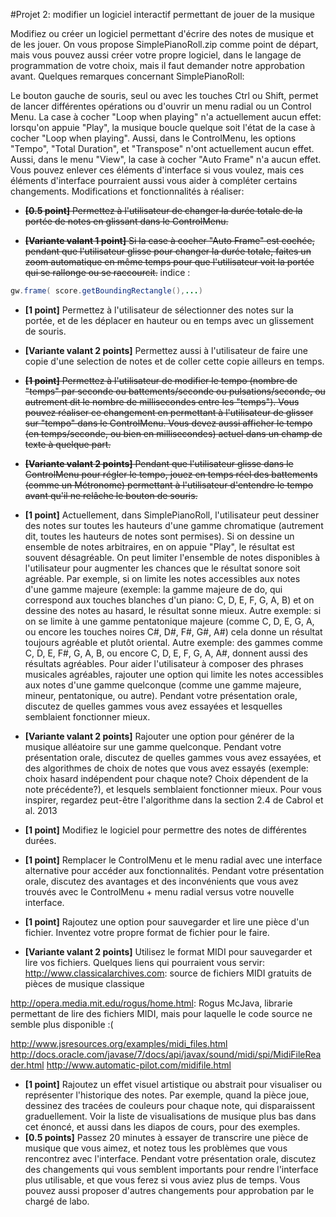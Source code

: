 #Projet 2: modifier un logiciel interactif permettant de jouer de la musique

Modifiez ou créer un logiciel permettant d'écrire des notes de musique et de les jouer. On vous propose SimplePianoRoll.zip comme point de départ, mais vous pouvez aussi créer votre propre logiciel, dans le langage de programmation de votre choix, mais il faut demander notre approbation avant.
Quelques remarques concernant SimplePianoRoll:

Le bouton gauche de souris, seul ou avec les touches Ctrl ou Shift, permet de lancer différentes opérations ou d'ouvrir un menu radial ou un Control Menu.
La case à cocher "Loop when playing" n'a actuellement aucun effet: lorsqu'on appuie "Play", la musique boucle quelque soit l'état de la case à cocher "Loop when playing". Aussi, dans le ControlMenu, les options "Tempo", "Total Duration", et "Transpose" n'ont actuellement aucun effet. Aussi, dans le menu "View", la case à cocher "Auto Frame" n'a aucun effet. Vous pouvez enlever ces éléments d'interface si vous voulez, mais ces éléments d'interface pourraient aussi vous aider à compléter certains changements.
Modifications et fonctionnalités à réaliser:

- ~~**[0.5 point]** Permettez à l'utilisateur de changer la durée totale de la portée de notes en glissant dans le ControlMenu.~~

- ~~**[Variante valant 1 point]** Si la case à cocher "Auto Frame" est cochée, pendant que l'utilisateur glisse pour changer la durée totale, faites un zoom automatique en même temps pour que l'utilisateur voit la portée qui se rallonge ou se raccourcit.~~ indice :
```java
gw.frame( score.getBoundingRectangle(),...)
```
- **[1 point]** Permettez à l'utilisateur de sélectionner des notes sur la portée, et de les déplacer en hauteur ou en temps avec un glissement de souris. 

- **[Variante valant 2 points]** Permettez aussi à l'utilisateur de faire une copie d'une selection de notes et de coller cette copie ailleurs en temps.
- ~~**[1 point]** Permettez à l'utilisateur de modifier le tempo (nombre de "temps" par seconde ou battements/seconde ou pulsations/seconde, ou autrement dit le nombre de millisecondes entre les "temps"). Vous pouvez réaliser ce changement en permettant à l'utilisateur de glisser sur "tempo" dans le ControlMenu. Vous devez aussi afficher le tempo (en temps/seconde, ou bien en millisecondes) actuel dans un champ de texte à quelque part.~~ 

- ~~**[Variante valant 2 points]** Pendant que l'utilisateur glisse dans le ControlMenu pour régler le tempo, jouez en temps réel des battements (comme un Métronome) permettant à l'utilisateur d'entendre le tempo avant qu'il ne relâche le bouton de souris.~~
- **[1 point]** Actuellement, dans SimplePianoRoll, l'utilisateur peut dessiner des notes sur toutes les hauteurs d'une gamme chromatique (autrement dit, toutes les hauteurs de notes sont permises). Si on dessine un ensemble de notes arbitraires, en on appuie "Play", le résultat est souvent désagréable. On peut limiter l'ensemble de notes disponibles à l'utilisateur pour augmenter les chances que le résultat sonore soit agréable. Par exemple, si on limite les notes accessibles aux notes d'une gamme majeure (exemple: la gamme majeure de do, qui correspond aux touches blanches d'un piano: C, D, E, F, G, A, B) et on dessine des notes au hasard, le résultat sonne mieux. Autre exemple: si on se limite à une gamme pentatonique majeure (comme C, D, E, G, A, ou encore les touches noires C#, D#, F#, G#, A#) cela donne un résultat toujours agréable et plutôt oriental. Autre exemple: des gammes comme C, D, E, F#, G, A, B, ou encore C, D, E, F, G, A, A#, donnent aussi des résultats agréables. Pour aider l'utilisateur à composer des phrases musicales agréables, rajouter une option qui limite les notes accessibles aux notes d'une gamme quelconque (comme une gamme majeure, mineur, pentatonique, ou autre). Pendant votre présentation orale, discutez de quelles gammes vous avez essayées et lesquelles semblaient fonctionner mieux. 

- **[Variante valant 2 points]** Rajouter une option pour générer de la musique alléatoire sur une gamme quelconque. Pendant votre présentation orale, discutez de quelles gammes vous avez essayées, et des algorithmes de choix de notes que vous avez essayés (exemple: choix hasard indépendent pour chaque note? Choix dépendent de la note précédente?), et lesquels semblaient fonctionner mieux. Pour vous inspirer, regardez peut-être l'algorithme dans la section 2.4 de Cabrol et al. 2013
- **[1 point]** Modifiez le logiciel pour permettre des notes de différentes durées.
- **[1 point]** Remplacer le ControlMenu et le menu radial avec une interface alternative pour accéder aux fonctionnalités. Pendant votre présentation orale, discutez des avantages et des inconvénients que vous avez trouvés avec le ControlMenu + menu radial versus votre nouvelle interface.
- **[1 point]** Rajoutez une option pour sauvegarder et lire une pièce d'un fichier. Inventez votre propre format de fichier pour le faire. 

- **[Variante valant 2 points]** Utilisez le format MIDI pour sauvegarder et lire vos fichiers. Quelques liens qui pourraient vous servir: http://www.classicalarchives.com: source de fichiers MIDI gratuits de pièces de musique classique

http://opera.media.mit.edu/rogus/home.html: Rogus McJava, librarie permettant de lire des fichiers MIDI, mais pour laquelle le code source ne semble plus disponible :( 

http://www.jsresources.org/examples/midi_files.html 
http://docs.oracle.com/javase/7/docs/api/javax/sound/midi/spi/MidiFileReader.html 
http://www.automatic-pilot.com/midifile.html 
- **[1 point]** Rajoutez un effet visuel artistique ou abstrait pour visualiser ou représenter l'historique des notes. Par exemple, quand la pièce joue, dessinez des tracées de couleurs pour chaque note, qui disparaissent graduellement. Voir la liste de visualisations de musique plus bas dans cet énoncé, et aussi dans les diapos de cours, pour des exemples.
- **[0.5 points]** Passez 20 minutes à essayer de transcrire une pièce de musique que vous aimez, et notez tous les problèmes que vous rencontrez avec l'interface. Pendant votre présentation orale, discutez des changements qui vous semblent importants pour rendre l'interface plus utilisable, et que vous ferez si vous aviez plus de temps.
Vous pouvez aussi proposer d'autres changements pour approbation par le chargé de labo.